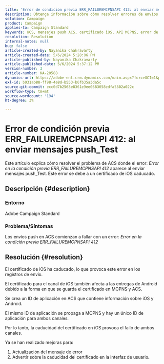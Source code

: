```yaml
---
title: 'Error de condición previa ERR_FAILUREMCPNSAPI 412: al enviar mensajes push_Test'
description: Obtenga información sobre cómo resolver errores de envíos push en Adobe Campaign Standard (ACS) con el error ERR_FAILUREMCPNSAPI 412 Precondition Failed.
solution: Campaign
product: Campaign
applies-to: Campaign Standard
keywords: KCS, mensajes push ACS, certificado iOS, API MCPNS, error de condición previa
resolution: Resolution
internal-notes: null
bug: false
article-created-by: Nayanika Chakravarty
article-created-date: 5/6/2024 5:28:06 PM
article-published-by: Nayanika Chakravarty
article-published-date: 5/6/2024 5:37:12 PM
version-number: 3
article-number: KA-20588
dynamics-url: https://adobe-ent.crm.dynamics.com/main.aspx?forceUCI=1&pagetype=entityrecord&etn=knowledgearticle&id=b02361f9-cd0b-ef11-9f8a-6045bd0065b6
exl-id: b031ab88-ff98-4e8d-b553-b6fb35a3da5c
source-git-commit: ecc0d7b2563e8361e9ee0383058edfa5302a022c
workflow-type: tm+mt
source-wordcount: '194'
ht-degree: 3%

---
```


# Error de condición previa ERR_FAILUREMCPNSAPI 412: al enviar mensajes push_Test


Este artículo explica cómo resolver el problema de ACS donde el error: *Error en la condición previa ERR_FAILUREMCPNSAPI 412* aparece al enviar mensajes push_Test. Este error se debe a un certificado de iOS caducado.

## Descripción {#description}


### Entorno

Adobe Campaign Standard

### Problema/Síntomas

Los envíos push en ACS comienzan a fallar con un error: *Error en la condición previa ERR_FAILUREMCPNSAPI 412*


## Resolución {#resolution}


El certificado de iOS ha caducado, lo que provoca este error en los registros de envío.

El certificado para el canal de iOS también afecta a las entregas de Android debido a la forma en que se guarda el certificado en MCPNS y ACS.

Se crea un ID de aplicación en ACS que contiene información sobre iOS y Android.

El mismo ID de aplicación se propaga a MCPNS y hay un único ID de aplicación para ambos canales.

Por lo tanto, la caducidad del certificado en iOS provoca el fallo de ambos canales.

Ya se han realizado mejoras para:

1. Actualización del mensaje de error
2. Advertir sobre la caducidad del certificado en la interfaz de usuario.
